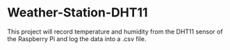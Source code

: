 # Weather-Station-DHT11
This project will record temperature and humidity from the DHT11 sensor of the Raspberry Pi and log the data into a .csv file.
